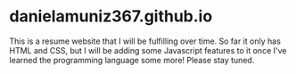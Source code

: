 # danielamuniz367.github.io
This is a resume website that I will be fulfilling over time. 
So far it only has HTML and CSS, but I will be adding some Javascript features to it once I've learned the programming language some more!
Please stay tuned. 
